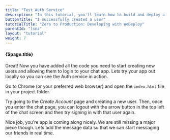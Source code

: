 ```yaml
---
title: "Test Auth Service"
description: "In this tutorial, you'll learn how to build and deploy a chat app with WeDeploy."
buttonTitle: "I successfully created a user"
tutorialTitle: "Zero to Production: Developing with WeDeploy"
parentId: "lsna"
layout: "tutorial"
weight: 7
---
```


#### {$page.title}

Great! Now you have added all the code you need to start creating new users and allowing them to login to your chat app. Lets try your app out locally so you can see the Auth service in action.

Go to Chrome (or your preferred web browser) and open the `index.html` file in your project folder.

Try going to the _Create Account_ page and creating a new user. Then, once you enter the chat page, you can logout with the arrow button in the top left of the chat screen and then try signing in with that user again.

Nice job, you're app is coming along nicely. We are still missing a major piece though. Lets add the message data so that we can start messaging our friends in real time.
